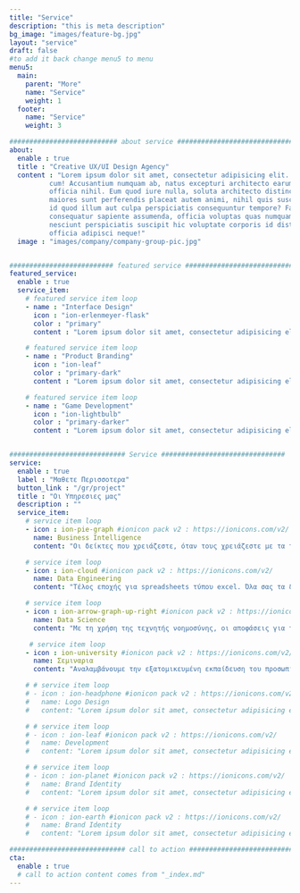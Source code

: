 ```yaml
---
title: "Service"
description: "this is meta description"
bg_image: "images/feature-bg.jpg"
layout: "service"
draft: false
#to add it back change menu5 to menu
menu5:
  main:
    parent: "More"
    name: "Service"
    weight: 1
  footer:
    name: "Service"
    weight: 3

########################### about service #############################
about:
  enable : true
  title : "Creative UX/UI Design Agency"
  content : "Lorem ipsum dolor sit amet, consectetur adipisicing elit. Voluptate soluta corporis odit, optio
          cum! Accusantium numquam ab, natus excepturi architecto earum ipsa aliquam, illum, omnis rerum, eveniet
          officia nihil. Eum quod iure nulla, soluta architecto distinctio. Nesciunt odio ullam expedita, neque fugit
          maiores sunt perferendis placeat autem animi, nihil quis suscipit quibusdam ut reiciendis doloribus natus nemo
          id quod illum aut culpa perspiciatis consequuntur tempore? Facilis nam vitae iure quisquam eius harum
          consequatur sapiente assumenda, officia voluptas quas numquam placeat, alias molestias nisi laudantium
          nesciunt perspiciatis suscipit hic voluptate corporis id distinctio earum. Dolor reprehenderit fuga dolore
          officia adipisci neque!"
  image : "images/company/company-group-pic.jpg"


########################## featured service ############################
featured_service:
  enable : true
  service_item:
    # featured service item loop
    - name : "Interface Design"
      icon : "ion-erlenmeyer-flask"
      color : "primary"
      content : "Lorem ipsum dolor sit amet, consectetur adipisicing elit. Saepe enim impedit repudiandae omnis est temporibus."

    # featured service item loop
    - name : "Product Branding"
      icon : "ion-leaf"
      color : "primary-dark"
      content : "Lorem ipsum dolor sit amet, consectetur adipisicing elit. Saepe enim impedit repudiandae omnis est temporibus."

    # featured service item loop
    - name : "Game Development"
      icon : "ion-lightbulb"
      color : "primary-darker"
      content : "Lorem ipsum dolor sit amet, consectetur adipisicing elit. Saepe enim impedit repudiandae omnis est temporibus."


############################# Service ###############################
service:
  enable : true
  label : "Μαθετε Περισσοτερα"
  button_link : "/gr/project"
  title : "Οι Υπηρεσιες μας"
  description : ""
  service_item:
    # service item loop
    - icon : ion-pie-graph #ionicon pack v2 : https://ionicons.com/v2/
      name: Business Intelligence
      content: "Οι δείκτες που χρειάζεστε, όταν τους χρειάζεστε με τα τελευταία διαδραστικά dashboards"

    # service item loop
    - icon : ion-cloud #ionicon pack v2 : https://ionicons.com/v2/
      name: Data Engineering 
      content: "Τέλος εποχής για spreadsheets τύπου excel. Όλα σας τα δεδομένα σε ένα μέρος, με ασφάλεια στο cloud"

    # service item loop
    - icon : ion-arrow-graph-up-right #ionicon pack v2 : https://ionicons.com/v2/
      name: Data Science
      content: "Με τη χρήση της τεχνητής νοημοσύνης, οι αποφάσεις για το μέλλον θα έχουν πολύ λιγότερο ρίσκο"

     # service item loop
    - icon : ion-university #ionicon pack v2 : https://ionicons.com/v2/
      name: Σεμιναρια
      content: "Αναλαμβάνουμε την εξατομικευμένη εκπαίδευση του προσωπικού σας για οποιοδήποτε θέμα αναλυτικής"

    # # service item loop
    # - icon : ion-headphone #ionicon pack v2 : https://ionicons.com/v2/
    #   name: Logo Design
    #   content: "Lorem ipsum dolor sit amet, consectetur adipisicing elit, sed do eiusmod tempor incididunt ut"

    # # service item loop
    # - icon : ion-leaf #ionicon pack v2 : https://ionicons.com/v2/
    #   name: Development
    #   content: "Lorem ipsum dolor sit amet, consectetur adipisicing elit, sed do eiusmod tempor incididunt ut"

    # # service item loop
    # - icon : ion-planet #ionicon pack v2 : https://ionicons.com/v2/
    #   name: Brand Identity
    #   content: "Lorem ipsum dolor sit amet, consectetur adipisicing elit, sed do eiusmod tempor incididunt ut"

    # # service item loop
    # - icon : ion-earth #ionicon pack v2 : https://ionicons.com/v2/
    #   name: Brand Identity
    #   content: "Lorem ipsum dolor sit amet, consectetur adipisicing elit, sed do eiusmod tempor incididunt ut"

############################# call to action #################################
cta:
  enable : true
  # call to action content comes from "_index.md"
---
```

